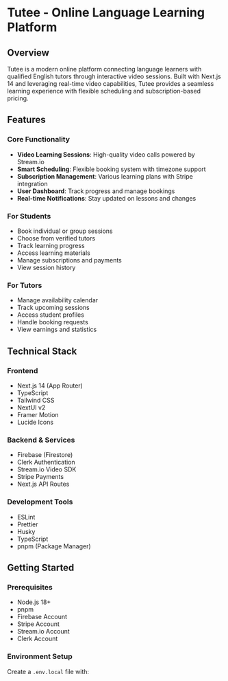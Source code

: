 # Tutee - Online Language Learning Platform

## Overview
Tutee is a modern online platform connecting language learners with qualified English tutors through interactive video sessions. Built with Next.js 14 and leveraging real-time video capabilities, Tutee provides a seamless learning experience with flexible scheduling and subscription-based pricing.

## Features

### Core Functionality
- **Video Learning Sessions**: High-quality video calls powered by Stream.io
- **Smart Scheduling**: Flexible booking system with timezone support
- **Subscription Management**: Various learning plans with Stripe integration
- **User Dashboard**: Track progress and manage bookings
- **Real-time Notifications**: Stay updated on lessons and changes

### For Students
- Book individual or group sessions
- Choose from verified tutors
- Track learning progress
- Access learning materials
- Manage subscriptions and payments
- View session history

### For Tutors
- Manage availability calendar
- Track upcoming sessions
- Access student profiles
- Handle booking requests
- View earnings and statistics

## Technical Stack

### Frontend
- Next.js 14 (App Router)
- TypeScript
- Tailwind CSS
- NextUI v2
- Framer Motion
- Lucide Icons

### Backend & Services
- Firebase (Firestore)
- Clerk Authentication
- Stream.io Video SDK
- Stripe Payments
- Next.js API Routes

### Development Tools
- ESLint
- Prettier
- Husky
- TypeScript
- pnpm (Package Manager)

## Getting Started

### Prerequisites
- Node.js 18+
- pnpm
- Firebase Account
- Stripe Account
- Stream.io Account
- Clerk Account

### Environment Setup
Create a `.env.local` file with:
